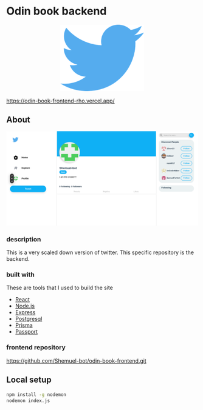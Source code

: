 # Odin book backend

<!-- logo -->
<div align="center">
  <img width="220px" height="175px" src="images/larry.png">
  <p></p>
</div>


https://odin-book-frontend-rho.vercel.app/
## About
<div align="center">
  <img src="images/screen-shot.png">
</div>

### description
This is a very scaled down version of twitter. This specific repository is the backend.

### built with
These are tools that I used to build the site

<ul>
  <li>
    <a href="https://react.dev/">React</a>
  </li>
  <li>
    <a href="https://nodejs.org/en">Node.js</a>
  </li>
  <li>
    <a href="https://expressjs.com/">Express</a>
  </li>
  <li>
    <a href="https://www.postgresql.org/">Postgresql</a>
  </li>
  <li>
    <a href="https://www.prisma.io/">Prisma</a>
  </li>
  <li>
    <a href="https://www.passportjs.org/">Passport</a>
  </li>
</ul>

### frontend repository
https://github.com/Shemuel-bot/odin-book-frontend.git

## Local setup

```sh
npm install -g nodemon
nodemon index.js
```
